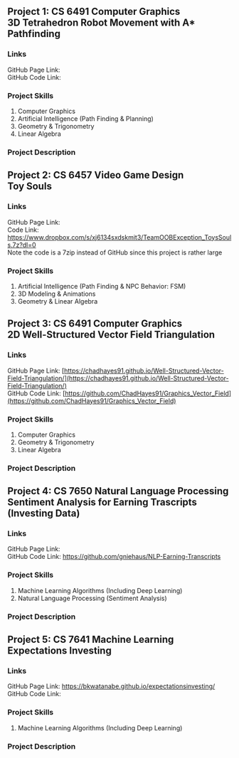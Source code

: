 ## Project 1: CS 6491 Computer Graphics <br> 3D Tetrahedron Robot Movement with A* Pathfinding

### Links
GitHub Page Link:    <br>
GitHub Code Link:

### Project Skills
<ol>
  <li> Computer Graphics </li>
  <li> Artificial Intelligence (Path Finding & Planning) </li>
  <li> Geometry & Trigonometry </li>
  <li> Linear Algebra </li>
</ol>

### Project Description

## Project 2: CS 6457 Video Game Design <br> Toy Souls

### Links
GitHub Page Link:    <br>
Code Link: https://www.dropbox.com/s/xj6134sxdskmit3/TeamOOBException_ToysSouls.7z?dl=0 <br>
Note the code is a 7zip instead of GitHub since this project is rather large

### Project Skills
<ol>
  <li> Artificial Intelligence (Path Finding & NPC Behavior: FSM) </li>
  <li> 3D Modeling & Animations </li>
  <li> Geometry & Linear Algebra </li>
</ol>

## Project 3: CS 6491 Computer Graphics <br> 2D Well-Structured Vector Field Triangulation

### Links
GitHub Page Link: [https://chadhayes91.github.io/Well-Structured-Vector-Field-Triangulation/](https://chadhayes91.github.io/Well-Structured-Vector-Field-Triangulation/) <br>
GitHub Code Link: [https://github.com/ChadHayes91/Graphics_Vector_Field](https://github.com/ChadHayes91/Graphics_Vector_Field)

### Project Skills
<ol>
  <li> Computer Graphics </li>
  <li> Geometry & Trigonometry </li>
  <li> Linear Algebra </li>
</ol>

### Project Description

## Project 4: CS 7650 Natural Language Processing <br> Sentiment Analysis for Earning Trascripts (Investing Data)

### Links
GitHub Page Link:    <br>
GitHub Code Link: https://github.com/gniehaus/NLP-Earning-Transcripts

### Project Skills
<ol>
  <li> Machine Learning Algorithms (Including Deep Learning)</li>
  <li> Natural Language Processing (Sentiment Analysis) </li>
</ol>

### Project Description

## Project 5: CS 7641 Machine Learning <br> Expectations Investing

### Links
GitHub Page Link: https://bkwatanabe.github.io/expectationsinvesting/  <br>
GitHub Code Link: 

### Project Skills
<ol>
  <li> Machine Learning Algorithms (Including Deep Learning)</li>
</ol>

### Project Description


